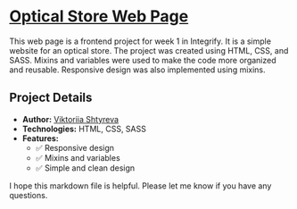 # [Optical Store Web Page](https://victoriiashtyreva.github.io/fs17-frontend/src/index.html)

This web page is a frontend project for week 1 in Integrify. It is a simple website for an optical store. The project was created using HTML, CSS, and SASS. Mixins and variables were used to make the code more organized and reusable. Responsive design was also implemented using mixins.

## Project Details

- **Author:** [Viktoriia Shtyreva](https://github.com/VictoriiaShtyreva)
- **Technologies:** HTML, CSS, SASS
- **Features:**
  - :white_check_mark: Responsive design
  - :white_check_mark: Mixins and variables
  - :white_check_mark: Simple and clean design

I hope this markdown file is helpful. Please let me know if you have any questions.
